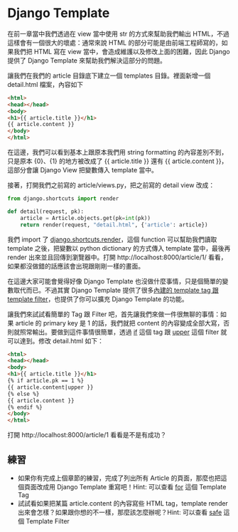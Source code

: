 # Django Template

在前一章當中我們透過在 view 當中使用 str 的方式來幫助我們輸出 HTML，不過這樣會有一個很大的壞處：通常來說 HTML 的部分可能是由前端工程師寫的，如果我們把 HTML 寫在 view 當中，會造成維護以及修改上面的困難，因此 Django 提供了 Django Template 來幫助我們解決這部分的問題。

讓我們在我們的 article 目錄底下建立一個 templates 目錄。裡面新增一個 detail.html 檔案，內容如下

```html
<html>
<head></head>
<body>
<h1>{{ article.title }}</h1>
{{ article.content }}
</body>
</html>
```


在這邊，我們可以看到基本上跟原本我們用 string formatting 的內容差別不到，只是原本 {0}、{1} 的地方被改成了 {{ article.title }} 還有 {{ article.content }}，這部分會讓 Django View 把變數傳入 template 當中。


接著，打開我們之前寫的 article/views.py，把之前寫的 detail view 改成：

```python
from django.shortcuts import render

def detail(request, pk):
    article = Article.objects.get(pk=int(pk))
    return render(request, "detail.html", {'article': article})
```

我們 import 了 [django.shortcuts.render](https://docs.djangoproject.com/en/1.6/topics/http/shortcuts/#render)，這個 function 可以幫助我們讀取 template 之後，把變數以 python dictionary 的方式傳入 template 當中，最後再 render 出來並且回傳到瀏覽器中。打開 http://localhost:8000/article/1/ 看看，如果都沒做錯的話應該會出現跟剛剛一樣的畫面。

在這邊大家可能會覺得好像 Django Template 也沒做什麼事情，只是個簡單的變數取代而已。不過其實 Django Template 提供了很多[內建的 template tag 跟 template filter](https://docs.djangoproject.com/en/1.6/ref/templates/builtins/)，也提供了你可以擴充 Django Template 的功能。

讓我們來試試看簡單的 Tag 跟 Filter 吧，首先讓我們來做一件很無聊的事情：如果 article 的 primary key 是 1 的話，我們就把 content 的內容變成全部大寫，否則就照常輸出。要做到這件事情很簡單，透過 [if](https://docs.djangoproject.com/en/1.6/ref/templates/builtins/#if) 這個 tag 跟 [upper](https://docs.djangoproject.com/en/1.6/ref/templates/builtins/#upper) 這個 filter 就可以達到。修改 detail.html 如下：

```html
<html>
<head></head>
<body>
<h1>{{ article.title }}</h1>
{% if article.pk == 1 %}
{{ article.content|upper }}
{% else %}
{{ article.content }}
{% endif %}
</body>
</html>
```

打開 http://localhost:8000/article/1 看看是不是有成功？

## 練習

* 如果你有完成上個章節的練習，完成了列出所有 Article 的頁面，那麼也把這個頁面改成用 Django Template 重寫吧！Hint: 可以查看 [for](https://docs.djangoproject.com/en/1.6/ref/templates/builtins/#for) 這個 Template Tag
* 試試看如果把某篇 article.content 的內容寫些 HTML tag，template render 出來會怎樣？如果跟你想的不一樣，那麼該怎麼辦呢？Hint: 可以查看 [safe](https://docs.djangoproject.com/en/1.6/ref/templates/builtins/#safe) 這個 Template Filter
